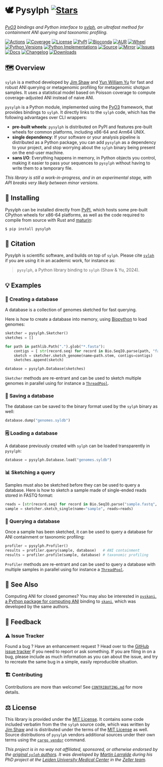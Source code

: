 # 🕊️ Pysylph [![Stars](https://img.shields.io/github/stars/althonos/pysylph.svg?style=social&maxAge=3600&label=Star)](https://github.com/althonos/pysylph/stargazers)

*[PyO3](https://pyo3.rs/) bindings and Python interface to [sylph](https://github.com/bluenote-1577/sylph), an ultrafast method for containment ANI querying and taxonomic profiling.*

[![Actions](https://img.shields.io/github/actions/workflow/status/althonos/pysylph/test.yml?branch=main&logo=github&style=flat-square&maxAge=300)](https://github.com/althonos/pysylph/actions)
[![Coverage](https://img.shields.io/codecov/c/gh/althonos/pysylph/branch/main.svg?style=flat-square&maxAge=3600)](https://codecov.io/gh/althonos/pysylph/)
[![License](https://img.shields.io/badge/license-MIT-blue.svg?style=flat-square&maxAge=2678400)](https://choosealicense.com/licenses/mit/)
[![PyPI](https://img.shields.io/pypi/v/pysylph.svg?style=flat-square&maxAge=3600)](https://pypi.org/project/pysylph)
[![Bioconda](https://img.shields.io/conda/vn/bioconda/pysylph?style=flat-square&maxAge=3600&logo=anaconda)](https://anaconda.org/bioconda/pysylph)
[![AUR](https://img.shields.io/aur/version/python-pysylph?logo=archlinux&style=flat-square&maxAge=3600)](https://aur.archlinux.org/packages/python-pysylph)
[![Wheel](https://img.shields.io/pypi/wheel/pysylph.svg?style=flat-square&maxAge=3600)](https://pypi.org/project/pysylph/#files)
[![Python Versions](https://img.shields.io/pypi/pyversions/pysylph.svg?style=flat-square&maxAge=600)](https://pypi.org/project/pysylph/#files)
[![Python Implementations](https://img.shields.io/pypi/implementation/pysylph.svg?style=flat-square&maxAge=600&label=impl)](https://pypi.org/project/pysylph/#files)
[![Source](https://img.shields.io/badge/source-GitHub-303030.svg?maxAge=2678400&style=flat-square)](https://github.com/althonos/pysylph/)
[![Mirror](https://img.shields.io/badge/mirror-LUMC-001158?style=flat-square&maxAge=2678400)](https://git.lumc.nl/mflarralde/pysylph/)
[![Issues](https://img.shields.io/github/issues/althonos/pysylph.svg?style=flat-square&maxAge=600)](https://github.com/althonos/pysylph/issues)
[![Docs](https://img.shields.io/readthedocs/pysylph/latest?style=flat-square&maxAge=600)](https://pysylph.readthedocs.io)
[![Changelog](https://img.shields.io/badge/keep%20a-changelog-8A0707.svg?maxAge=2678400&style=flat-square)](https://github.com/althonos/pysylph/blob/master/CHANGELOG.md)
[![Downloads](https://img.shields.io/pypi/dm/pysylph?style=flat-square&color=303f9f&maxAge=86400&label=downloads)](https://pepy.tech/project/pysylph)

## 🗺️ Overview

`sylph` is a method developed by [Jim Shaw](https://jim-shaw-bluenote.github.io/)
and [Yun William Yu](https://github.com/yunwilliamyu) for fast and robust
ANI querying or metagenomic profiling for metagenomic shotgun samples. It uses 
a statistical model based on Poisson coverage to compute coverage-adjusted ANI
instead of naive ANI. 

`pysylph` is a Python module, implemented using the [PyO3](https://pyo3.rs/)
framework, that provides bindings to `sylph`. It directly links to the
`sylph` code, which has the following advantages over CLI wrappers:

- **pre-built wheels**: `pysylph` is distributed on PyPI and features
  pre-built wheels for common platforms, including x86-64 and Arm64 UNIX.
- **single dependency**: If your software or your analysis pipeline is
  distributed as a Python package, you can add `pysylph` as a dependency to
  your project, and stop worrying about the `sylph` binary being present on
  the end-user machine.
- **sans I/O**: Everything happens in memory, in Python objects you control,
  making it easier to pass your sequences to `pysylph` without having to write
  them to a temporary file.

*This library is still a work-in-progress, and in an experimental stage, with
API breaks very likely between minor versions*.


## 🔧 Installing

Pysylph can be installed directly from [PyPI](https://pypi.org/project/pysylph/),
which hosts some pre-built CPython wheels for x86-64 platforms, as well as the 
code required to compile from source with Rust and [maturin](https://www.maturin.rs/):
```console
$ pip install pysylph
```

## 🔖 Citation

Pysylph is scientific software, and builds on top of `sylph`. Please cite 
[`sylph`](https://github.com/bluenote-1577/sylph) if you are using it in
an academic work, for instance as:

> `pysylph`, a Python library binding to `sylph` (Shaw & Yu, 2024).


## 💡 Examples

### 🔨 Creating a database

A database is a collection of genomes sketched for fast querying. 

Here is how to create a database into memory, using 
[Biopython](https://github.com/biopython/biopython) to load genomes:

```python
sketcher = pysylph.Sketcher()
sketches = []

for path in pathlib.Path(".").glob("*.fasta"):
    contigs = [ str(record.seq) for record in Bio.SeqIO.parse(path, "fasta") ]
    sketch = sketcher.sketch_genome(name=path.stem, contigs=contigs)
    sketches.append(sketch)

database = pysylph.Database(sketches)
```

`Sketcher` methods are re-entrant and can be used to sketch multiple genomes
in parallel using for instance a [`ThreadPool`](https://docs.python.org/3/library/multiprocessing.html#multiprocessing.pool.ThreadPool).

### 📝 Saving a database

The database can be saved to the binary format used by the `sylph` binary as
well:

```python
database.dump("genomes.syldb")
```

### 🗒️ Loading a database

A database previously created with `sylph` can be loaded transparently in 
`pysylph`:

```python
database = pysylph.Database.load("genomes.syldb")
```

### 📊 Sketching a query

Samples must also be sketched before they can be used to query a database.
Here is how to sketch a sample made of single-ended reads stored in FASTQ 
format:

```python
reads = [str(record.seq) for record in Bio.SeqIO.parse("sample.fastq", "fastq")]
sample = sketcher.sketch_single(name="sample", reads=reads)
```

### 🔬 Querying a database

Once a sample has been sketched, it can be used to query a database for ANI
containment or taxonomic profiling:

```python
profiler = pysylph.Profiler()
results = profiler.query(sample, database)   # ANI containment
results = profiler.profile(sample, database) # taxonomic profiling
```

`Profiler` methods are re-entrant and can be used to query a database with
multiple samples in parallel using for instance a 
[`ThreadPool`](https://docs.python.org/3/library/multiprocessing.html#multiprocessing.pool.ThreadPool).

## 🔎 See Also

Computing ANI for closed genomes? You may also be interested in
[`pyskani`, a Python package for computing ANI](https://github.com/althonos/pyskani) binding to [`skani`](https://github.com/bluenote-1577/skani), which
was developed by the same authors.

## 💭 Feedback

### ⚠️ Issue Tracker

Found a bug ? Have an enhancement request ? Head over to the
[GitHub issue tracker](https://github.com/althonos/pysylph/issues) if you need
to report or ask something. If you are filing in on a bug, please include as
much information as you can about the issue, and try to recreate the same bug
in a simple, easily reproducible situation.

### 🏗️ Contributing

Contributions are more than welcome! See
[`CONTRIBUTING.md`](https://github.com/althonos/pysylph/blob/master/CONTRIBUTING.md)
for more details.


## ⚖️ License

This library is provided under the [MIT License](https://choosealicense.com/licenses/mit/). 
It contains some code included verbatim from the the `sylph` source code, which 
was written by [Jim Shaw](https://jim-shaw-bluenote.github.io/) and is distributed 
under the terms of the [MIT License](https://choosealicense.com/licenses/mit/)
as well. Source distributions of `pysylph` vendors additional sources under their 
own terms using the [`cargo vendor`](https://doc.rust-lang.org/cargo/commands/cargo-vendor.html)
command.

*This project is in no way not affiliated, sponsored, or otherwise endorsed
by the [original `sylph` authors](https://jim-shaw-bluenote.github.io/).
It was developed by [Martin Larralde](https://github.com/althonos/) during his
PhD project at the [Leiden University Medical Center](https://www.lumc.nl/en/)
in the [Zeller team](https://github.com/zellerlab).*
